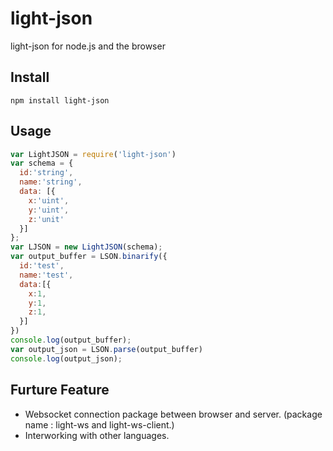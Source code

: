 # light-json
light-json for node.js and the browser

## Install
`npm install light-json`

## Usage
```js
var LightJSON = require('light-json')
var schema = {
  id:'string',
  name:'string',
  data: [{
    x:'uint',
    y:'uint',
    z:'unit'
  }]
};
var LJSON = new LightJSON(schema);
var output_buffer = LSON.binarify({
  id:'test',
  name:'test',
  data:[{
    x:1,
    y:1,
    z:1,
  }]
})
console.log(output_buffer);
var output_json = LSON.parse(output_buffer)
console.log(output_json);
```

## Furture Feature
- Websocket connection package between browser and server. (package name : light-ws and light-ws-client.)
- Interworking with other languages.